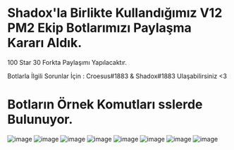 # Shadox'la Birlikte Kullandığımız V12 PM2 Ekip Botlarımızı Paylaşma Kararı Aldık. 

100 Star 30 Forkta Paylaşımı Yapılacaktır.

Botlarla İlgili Sorunlar İçin : Croesus#1883 & Shadox#1883 Ulaşabilirsiniz <3

# Botların Örnek Komutları sslerde Bulunuyor. 

![image](https://media.discordapp.net/attachments/941770952642015333/944983473620418560/ss1.png)
![image](https://media.discordapp.net/attachments/941770952642015333/944983474119508078/ss3.png?width=489&height=676)
![image](https://media.discordapp.net/attachments/941770952642015333/944983474320859136/ss4.png)
![image](https://media.discordapp.net/attachments/941770952642015333/944983474522169425/ss5.png)
![image](https://media.discordapp.net/attachments/941770952642015333/944983474698326076/ss6.png)
![image](https://media.discordapp.net/attachments/941770952642015333/944983474878689280/ss7.png?width=466&height=676)
![image](https://media.discordapp.net/attachments/941770952642015333/944983475113586738/ss8.png)
![image](https://media.discordapp.net/attachments/941770952642015333/944984015910338580/ss2.png)
